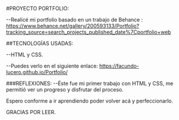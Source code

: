 #PROYECTO PORTFOLIO: 

--Realicé mi portfolio basado en un trabajo de Behance : https://www.behance.net/gallery/200593133/Portfolio?tracking_source=search_projects_published_date%7Cportfolio+web

##TECNOLOGÍAS USADAS:

--HTML y CSS.

--Puedes verlo en el siguiente enlace: https://facundo-lucero.github.io/Portfolio/ 

###REFLEXIONES: --Éste fue mi primer trabajo con HTML y CSS, me permitió ver un progreso y disfrutar del proceso. 

Espero conforme a ir aprendiendo poder volver acá y perfeccionarlo.

GRACIAS POR LEER.
